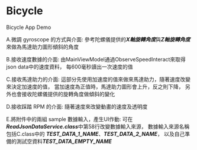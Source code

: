 # Bicycle
Bicycle App Demo

A.微調 gyroscope 的方式與介面:
  參考陀螺儀提供的***X軸旋轉角度***與***Z軸旋轉角度***來做為馬達助力圖形傾斜的角度

B.接收速度數據的介面:
  由MainViewModel通過ObserveSpeedInteract來取得json data中的速度資料，
  每600毫秒讀出一次速度的值

C.接收馬達助力的介面:
  這部分先使用加速度的值來做來馬達助力，隨著速度改變來決定加速度的值，
  當加速度為正值時，馬達助力圖形會上升，反之則下降，
  另外也會接收陀螺儀提供的旋轉角度做傾斜的變化

D.接收踩踏 RPM 的介面:
  隨著速度來改變動畫的速度及透明度

E.將附件中的兩組 sample 數據輸入，產生UI作動:
  可在***ReadJsonDataService.class***中第58行改變數據輸入來源，
  數據輸入來源名稱包括C.class中的 ***TEST_DATA_1_NAME***、***TEST_DATA_2_NAME***，
  以及自己準備的測試空資料***TEST_DATA_EMPTY_NAME***
